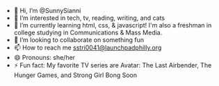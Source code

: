 - 👋 Hi, I’m @SunnySianni
- 👀 I’m interested in tech, tv, reading, writing, and cats
- 🌱 I’m currently learning html, css, & javascript! I'm also a freshman in college studying in Communications & Mass Media.
- 💞️ I’m looking to collaborate on something fun
- 📫 How to reach me sstri0041@launchpadphilly.org
- 😄 Pronouns: she/her
- ⚡ Fun fact: My favorite TV series are Avatar: The Last Airbender, The Hunger Games, and Strong Girl Bong Soon

<!---

--->
